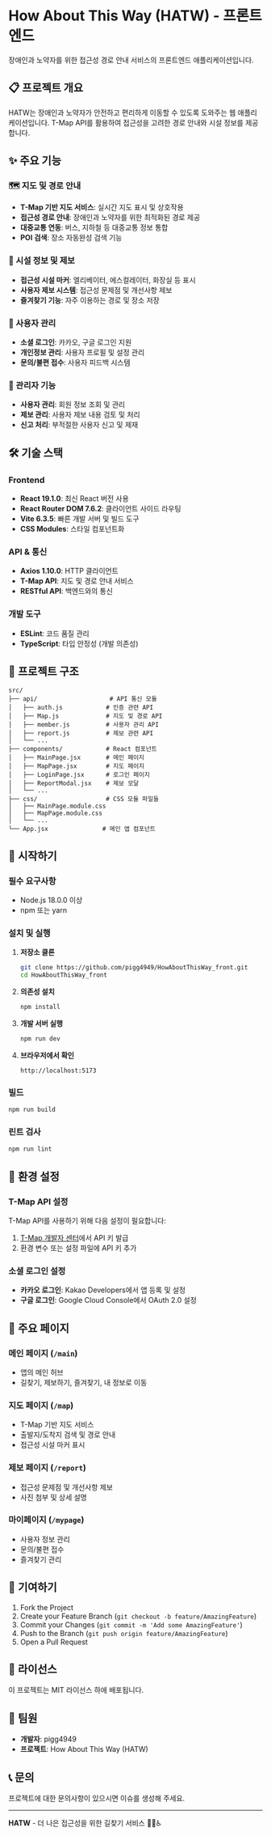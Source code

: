 # How About This Way (HATW) - 프론트엔드

장애인과 노약자를 위한 접근성 경로 안내 서비스의 프론트엔드 애플리케이션입니다.

## 📋 프로젝트 개요

HATW는 장애인과 노약자가 안전하고 편리하게 이동할 수 있도록 도와주는 웹 애플리케이션입니다. T-Map API를 활용하여 접근성을 고려한 경로 안내와 시설 정보를 제공합니다.

## ✨ 주요 기능

### 🗺️ 지도 및 경로 안내

- **T-Map 기반 지도 서비스**: 실시간 지도 표시 및 상호작용
- **접근성 경로 안내**: 장애인과 노약자를 위한 최적화된 경로 제공
- **대중교통 연동**: 버스, 지하철 등 대중교통 정보 통합
- **POI 검색**: 장소 자동완성 검색 기능

### 📍 시설 정보 및 제보

- **접근성 시설 마커**: 엘리베이터, 에스컬레이터, 화장실 등 표시
- **사용자 제보 시스템**: 접근성 문제점 및 개선사항 제보
- **즐겨찾기 기능**: 자주 이용하는 경로 및 장소 저장

### 👤 사용자 관리

- **소셜 로그인**: 카카오, 구글 로그인 지원
- **개인정보 관리**: 사용자 프로필 및 설정 관리
- **문의/불편 접수**: 사용자 피드백 시스템

### 🔧 관리자 기능

- **사용자 관리**: 회원 정보 조회 및 관리
- **제보 관리**: 사용자 제보 내용 검토 및 처리
- **신고 처리**: 부적절한 사용자 신고 및 제재

## 🛠️ 기술 스택

### Frontend

- **React 19.1.0**: 최신 React 버전 사용
- **React Router DOM 7.6.2**: 클라이언트 사이드 라우팅
- **Vite 6.3.5**: 빠른 개발 서버 및 빌드 도구
- **CSS Modules**: 스타일 컴포넌트화

### API & 통신

- **Axios 1.10.0**: HTTP 클라이언트
- **T-Map API**: 지도 및 경로 안내 서비스
- **RESTful API**: 백엔드와의 통신

### 개발 도구

- **ESLint**: 코드 품질 관리
- **TypeScript**: 타입 안정성 (개발 의존성)

## 📁 프로젝트 구조

```
src/
├── api/                    # API 통신 모듈
│   ├── auth.js            # 인증 관련 API
│   ├── Map.js             # 지도 및 경로 API
│   ├── member.js          # 사용자 관리 API
│   ├── report.js          # 제보 관련 API
│   └── ...
├── components/            # React 컴포넌트
│   ├── MainPage.jsx       # 메인 페이지
│   ├── MapPage.jsx        # 지도 페이지
│   ├── LoginPage.jsx      # 로그인 페이지
│   ├── ReportModal.jsx    # 제보 모달
│   └── ...
├── css/                   # CSS 모듈 파일들
│   ├── MainPage.module.css
│   ├── MapPage.module.css
│   └── ...
└── App.jsx               # 메인 앱 컴포넌트
```

## 🚀 시작하기

### 필수 요구사항

- Node.js 18.0.0 이상
- npm 또는 yarn

### 설치 및 실행

1. **저장소 클론**

   ```bash
   git clone https://github.com/pigg4949/HowAboutThisWay_front.git
   cd HowAboutThisWay_front
   ```

2. **의존성 설치**

   ```bash
   npm install
   ```

3. **개발 서버 실행**

   ```bash
   npm run dev
   ```

4. **브라우저에서 확인**
   ```
   http://localhost:5173
   ```

### 빌드

```bash
npm run build
```

### 린트 검사

```bash
npm run lint
```

## 🔑 환경 설정

### T-Map API 설정

T-Map API를 사용하기 위해 다음 설정이 필요합니다:

1. [T-Map 개발자 센터](https://developers.sktelecom.com/)에서 API 키 발급
2. 환경 변수 또는 설정 파일에 API 키 추가

### 소셜 로그인 설정

- **카카오 로그인**: Kakao Developers에서 앱 등록 및 설정
- **구글 로그인**: Google Cloud Console에서 OAuth 2.0 설정

## 📱 주요 페이지

### 메인 페이지 (`/main`)

- 앱의 메인 허브
- 길찾기, 제보하기, 즐겨찾기, 내 정보로 이동

### 지도 페이지 (`/map`)

- T-Map 기반 지도 서비스
- 출발지/도착지 검색 및 경로 안내
- 접근성 시설 마커 표시

### 제보 페이지 (`/report`)

- 접근성 문제점 및 개선사항 제보
- 사진 첨부 및 상세 설명

### 마이페이지 (`/mypage`)

- 사용자 정보 관리
- 문의/불편 접수
- 즐겨찾기 관리

## 🤝 기여하기

1. Fork the Project
2. Create your Feature Branch (`git checkout -b feature/AmazingFeature`)
3. Commit your Changes (`git commit -m 'Add some AmazingFeature'`)
4. Push to the Branch (`git push origin feature/AmazingFeature`)
5. Open a Pull Request

## 📄 라이선스

이 프로젝트는 MIT 라이선스 하에 배포됩니다.

## 👥 팀원

- **개발자**: pigg4949
- **프로젝트**: How About This Way (HATW)

## 📞 문의

프로젝트에 대한 문의사항이 있으시면 이슈를 생성해 주세요.

---

**HATW** - 더 나은 접근성을 위한 길찾기 서비스 🚶‍♂️♿
